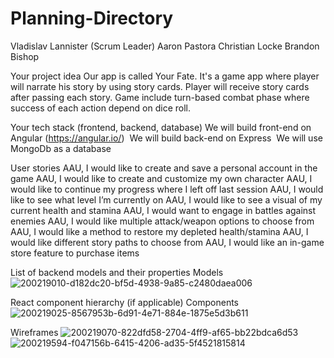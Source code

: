 # Planning-Directory

Vladislav Lannister (Scrum Leader)
Aaron Pastora
Christian Locke
Brandon Bishop

Your project idea
Our app is called Your Fate. It's a game app where player will narrate his story by using story cards. Player will receive story cards after passing each story. Game include turn-based combat phase where success of each action depend on dice roll.

Your tech stack (frontend, backend, database)
We will build front-end on Angular (https://angular.io/) 
We will build back-end on Express 
We will use MongoDb as a database

User stories
AAU, I would like to create and save a personal account in the game
AAU, I would like to create and customize my own character
AAU, I would like to continue my progress where I left off last session
AAU, I would like to see what level I’m currently on
AAU, I would like to see a visual of my current health and stamina
AAU, I would want to engage in battles against enemies
AAU, I would like multiple attack/weapon options to choose from
AAU, I would like a method to restore my depleted health/stamina
AAU, I would like different story paths to choose from
AAU, I would like an in-game store feature to purchase items

List of backend models and their properties
Models
![200219010-d182dc20-bf5d-4938-9a85-c2480daea006](https://user-images.githubusercontent.com/111710602/201775773-b1873c91-00b0-48d7-a04d-a91b47ad8bba.png)

React component hierarchy (if applicable)
Components
![200219025-8567953b-6d91-4e71-884e-1875e5d3b611](https://user-images.githubusercontent.com/111710602/201775830-ecd1a214-5494-46bf-8ef0-c7a70f39c5fd.png)

Wireframes
![200219070-822dfd58-2704-4ff9-af65-bb22bdca6d53](https://user-images.githubusercontent.com/111710602/201775941-9e8c5bcd-02a3-47d5-910d-f614d5c32769.png)
![200219594-f047156b-6415-4206-ad35-5f4521815814](https://user-images.githubusercontent.com/111710602/201775951-39a7320f-a368-44e6-9784-a72aca0b9ef6.png)


